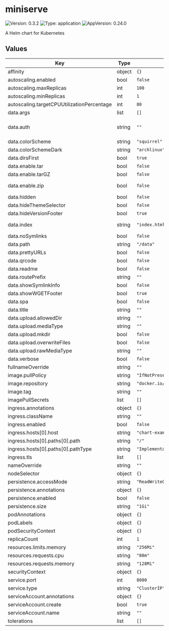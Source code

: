 # miniserve

![Version: 0.3.2](https://img.shields.io/badge/Version-0.3.2-informational?style=flat-square) ![Type: application](https://img.shields.io/badge/Type-application-informational?style=flat-square) ![AppVersion: 0.24.0](https://img.shields.io/badge/AppVersion-0.24.0-informational?style=flat-square)

A Helm chart for Kubernetes

## Values

| Key | Type | Default | Description |
|-----|------|---------|-------------|
| affinity | object | `{}` |  |
| autoscaling.enabled | bool | `false` |  |
| autoscaling.maxReplicas | int | `100` |  |
| autoscaling.minReplicas | int | `1` |  |
| autoscaling.targetCPUUtilizationPercentage | int | `80` |  |
| data.args | list | `[]` | used for commandline flags |
| data.auth | string | `""` | Set authentication. Currently supported formats: username:password, username:sha256:hash,            username:sha512:hash (e.g. joe:123,            joe:sha256:a665a45920422f9d417e4867efdc4fb8a04a1f3fff1fa07e998e86f7f7a27ae3) |
| data.colorScheme | string | `"squirrel"` | Default color scheme |
| data.colorSchemeDark | string | `"archlinux"` | Default color scheme |
| data.dirsFirst | bool | `true` | List directories first |
| data.enable.tar | bool | `false` | Enable uncompressed tar archive generation |
| data.enable.tarGZ | bool | `false` | Enable gz-compressed tar archive generation |
| data.enable.zip | bool | `false` | Enable zip archive generation WARNING: Zipping large directories can result in out-of-memory exception because zip generation is done in memory and cannot be sent on the fly |
| data.hidden | bool | `false` | Show hidden files |
| data.hideThemeSelector | bool | `false` | Hide theme selector |
| data.hideVersionFooter | bool | `true` | Hide version footer |
| data.index | string | `"index.html"` | Normally, when miniserve serves a directory, it creates a listing for that directory. However, if a directory contains this file, miniserve will serve that file instead. |
| data.noSymlinks | bool | `false` | Hide symlinks in listing and prevent them from being followed |
| data.path | string | `"/data"` | Which path to serve |
| data.prettyURLs | bool | `false` | Activate Pretty URLs mode |
| data.qrcode | bool | `false` | Enable QR code display |
| data.readme | bool | `false` | Enable README.md rendering in directories |
| data.routePrefix | string | `""` | Use a specific route prefix |
| data.showSymlinkInfo | bool | `false` | Visualize symlinks in directory listing |
| data.showWGETFooter | bool | `true` | If enabled, display a wget command to recursively download the current directory |
| data.spa | bool | `false` | Activate SPA (Single Page Application) mode |
| data.title | string | `""` | Shown instead of host in page title and heading |
| data.upload.allowedDir | string | `""` | Enable file uploading (and optionally specify for which directory) |
| data.upload.mediaType | string | `""` | Specify uploadable media types: possible values image, audio, video |
| data.upload.mkdir | bool | `false` | Enable creating directories |
| data.upload.overwriteFiles | bool | `false` | Enable overriding existing files during file upload |
| data.upload.rawMediaType | string | `""` | Directly specify the uploadable media type expression |
| data.verbose | bool | `false` | Be verbose, includes emitting access logs |
| fullnameOverride | string | `""` |  |
| image.pullPolicy | string | `"IfNotPresent"` |  |
| image.repository | string | `"docker.io/svenstaro/miniserve"` |  |
| image.tag | string | `""` |  |
| imagePullSecrets | list | `[]` |  |
| ingress.annotations | object | `{}` |  |
| ingress.className | string | `""` |  |
| ingress.enabled | bool | `false` |  |
| ingress.hosts[0].host | string | `"chart-example.local"` |  |
| ingress.hosts[0].paths[0].path | string | `"/"` |  |
| ingress.hosts[0].paths[0].pathType | string | `"ImplementationSpecific"` |  |
| ingress.tls | list | `[]` |  |
| nameOverride | string | `""` |  |
| nodeSelector | object | `{}` |  |
| persistence.accessMode | string | `"ReadWriteOnce"` |  |
| persistence.annotations | object | `{}` |  |
| persistence.enabled | bool | `false` |  |
| persistence.size | string | `"1Gi"` |  |
| podAnnotations | object | `{}` |  |
| podLabels | object | `{}` |  |
| podSecurityContext | object | `{}` |  |
| replicaCount | int | `1` |  |
| resources.limits.memory | string | `"256Mi"` |  |
| resources.requests.cpu | string | `"80m"` |  |
| resources.requests.memory | string | `"128Mi"` |  |
| securityContext | object | `{}` |  |
| service.port | int | `8080` |  |
| service.type | string | `"ClusterIP"` |  |
| serviceAccount.annotations | object | `{}` |  |
| serviceAccount.create | bool | `true` |  |
| serviceAccount.name | string | `""` |  |
| tolerations | list | `[]` |  |
